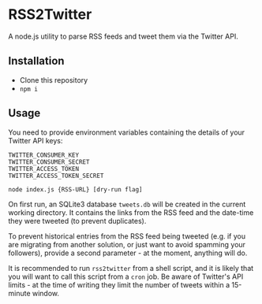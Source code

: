 # RSS2Twitter

A node.js utility to parse RSS feeds and tweet them via the Twitter API.

## Installation

* Clone this repository
* `npm i`

## Usage

You need to provide environment variables containing the details of your
Twitter API keys:

    TWITTER_CONSUMER_KEY
    TWITTER_CONSUMER_SECRET
    TWITTER_ACCESS_TOKEN
    TWITTER_ACCESS_TOKEN_SECRET

`node index.js {RSS-URL} [dry-run flag]`

On first run, an SQLite3 database `tweets.db` will be created in the current
working directory. It contains the links from the RSS feed and the date-time
they were tweeted (to prevent duplicates).

To prevent historical entries from the RSS feed being tweeted (e.g. if you
are migrating from another solution, or just want to avoid spamming your
followers), provide a second parameter - at the moment, anything will do.

It is recommended to run `rss2twitter` from a shell script, and it is
likely that you will want to call this script from a `cron` job. Be aware
of Twitter's API limits - at the time of writing they limit the number of
tweets within a 15-minute window.
